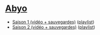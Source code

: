 # [Abyo](https://www.youtube.com/channel/UCJdnD44A6rgjVbc4u7zNQJw)

- [Saison 1 (vidéo + sauvegardes)](https://github.com/abyo/sos_fr/tree/main/S1) ([playlist](https://www.youtube.com/watch?v=TGmX34bu1Sc&list=PLvhIoZslTNqlP0r36X2trT8bV8CddWzWN))
- [Saison 2 (vidéo + sauvegardes)](https://github.com/abyo/sos_fr/tree/main/S2) ([playlist](https://www.youtube.com/watch?v=4knv4HYkG2g&list=PLvhIoZslTNqmdCq_YFDsjcUOWQ-NKUczw))